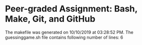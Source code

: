 # Peer-graded Assignment: Bash, Make, Git, and GitHub
The makefile was generated on 10/10/2019 at 03:28:52 PM.
The guessinggame.sh file contains following number of lines: 6

